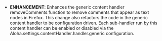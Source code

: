 - **ENHANCEMENT**: Enhances the generic content handler removeComments function to remove comments that appear
                   as text nodes in Firefox.  This change also refactors the code in the generic content handler to
                   be configuration driven.  Each sub-handler run by this content handler can be enabled or disabled
                   via the Aloha.settings.contentHandler.handler.generic configuration.